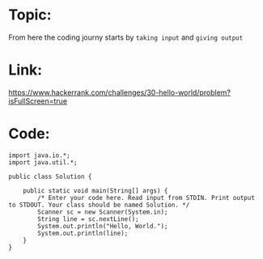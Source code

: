 # Topic:
From here the coding journy starts by `taking input` and `giving output`
# Link:
https://www.hackerrank.com/challenges/30-hello-world/problem?isFullScreen=true
# Code:
```
import java.io.*;
import java.util.*;

public class Solution {

    public static void main(String[] args) {
        /* Enter your code here. Read input from STDIN. Print output to STDOUT. Your class should be named Solution. */
        Scanner sc = new Scanner(System.in);
        String line = sc.nextLine();
        System.out.println("Hello, World.");
        System.out.println(line); 
    }
}
```

```
